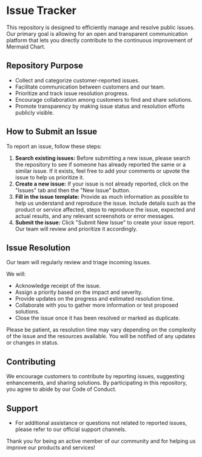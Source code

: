 # Issue Tracker

This repository is designed to efficiently manage and resolve public issues. Our primary goal is allowing for an open and transparent communication platform that lets you directly contribute to the continuous improvement of Mermaid Chart.

## Repository Purpose

* Collect and categorize customer-reported issues.
* Facilitate communication between customers and our team.
* Prioritize and track issue resolution progress.
* Encourage collaboration among customers to find and share solutions.
* Promote transparency by making issue status and resolution efforts publicly visible.

## How to Submit an Issue

To report an issue, follow these steps:

1. **Search existing issues:** Before submitting a new issue, please search the repository to see if someone has already reported the same or a similar issue. If it exists, feel free to add your comments or upvote the issue to help us prioritize it.
2. **Create a new issue:** If your issue is not already reported, click on the "Issues" tab and then the "New Issue" button.
3. **Fill in the issue template:** Provide as much information as possible to help us understand and reproduce the issue. Include details such as the product or service affected, steps to reproduce the issue, expected and actual results, and any relevant screenshots or error messages.
4. **Submit the issue:** Click "Submit New Issue" to create your issue report. Our team will review and prioritize it accordingly.


## Issue Resolution

Our team will regularly review and triage incoming issues.

We will:

* Acknowledge receipt of the issue.
* Assign a priority based on the impact and severity.
* Provide updates on the progress and estimated resolution time.
* Collaborate with you to gather more information or test proposed solutions.
* Close the issue once it has been resolved or marked as duplicate.

Please be patient, as resolution time may vary depending on the complexity of the issue and the resources available. You will be notified of any updates or changes in status.

## Contributing

We encourage customers to contribute by reporting issues, suggesting enhancements, and sharing solutions. By participating in this repository, you agree to abide by our Code of Conduct.

## Support

* For additional assistance or questions not related to reported issues, please refer to our official support channels.

Thank you for being an active member of our community and for helping us improve our products and services!
